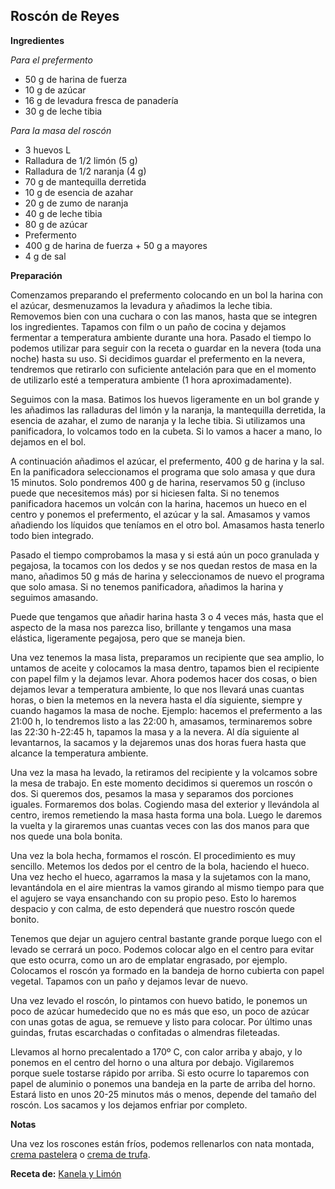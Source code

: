 ## Roscón de Reyes

**Ingredientes**

*Para el prefermento*

- 50 g de harina de fuerza
- 10 g de azúcar
- 16 g de levadura fresca de panadería
- 30 g de leche tibia

*Para la masa del roscón*

- 3 huevos L
- Ralladura de 1/2 limón (5 g)
- Ralladura de 1/2 naranja (4 g)
- 70 g de mantequilla derretida
- 10 g de esencia de azahar
- 20 g de zumo de naranja
- 40 g de leche tibia
- 80 g de azúcar
- Prefermento
- 400 g de harina de fuerza + 50 g a mayores
- 4 g de sal

**Preparación**

Comenzamos preparando el prefermento colocando en un bol la harina con el azúcar, desmenuzamos la levadura y añadimos la leche tibia. Removemos bien con una cuchara o con las manos, hasta que se integren los ingredientes. Tapamos con film o un paño de cocina y dejamos fermentar a temperatura ambiente durante una hora. Pasado el tiempo lo podemos utilizar para seguir con la receta o guardar en la nevera (toda una noche) hasta su uso. Si decidimos guardar el prefermento en la nevera, tendremos que retirarlo con suficiente antelación para que en el momento de utilizarlo esté a temperatura ambiente (1 hora aproximadamente).

Seguimos con la masa. Batimos los huevos ligeramente en un bol grande y les añadimos las ralladuras del limón y la naranja, la mantequilla derretida, la esencia de azahar, el zumo de naranja y la leche tibia. Si utilizamos una panificadora, lo volcamos todo en la cubeta. Si lo vamos a hacer a mano, lo dejamos en el bol.

A continuación añadimos el azúcar, el prefermento, 400 g de harina y la sal. En la panificadora seleccionamos el programa que solo amasa y que dura 15 minutos. Solo pondremos 400 g de harina, reservamos 50 g (incluso puede que necesitemos más) por si hiciesen falta. Si no tenemos panificadora hacemos un volcán con la harina, hacemos un hueco en el centro y ponemos el prefermento, el azúcar y la sal. Amasamos y vamos añadiendo los líquidos que teníamos en el otro bol. Amasamos hasta tenerlo todo bien integrado.

Pasado el tiempo comprobamos la masa y si está aún un poco granulada y pegajosa, la tocamos con los dedos y se nos quedan restos de masa en la mano, añadimos 50 g más de harina y seleccionamos de nuevo el programa que solo amasa. Si no tenemos panificadora, añadimos la harina y seguimos amasando.

Puede que tengamos que añadir harina hasta 3 o 4 veces más, hasta que el aspecto de la masa nos parezca liso, brillante y tengamos una masa elástica, ligeramente pegajosa, pero que se maneja bien.

Una vez tenemos la masa lista, preparamos un recipiente que sea amplio, lo untamos de aceite y colocamos la masa dentro, tapamos bien el recipiente con papel film y la dejamos levar. Ahora podemos hacer dos cosas, o bien dejamos levar a temperatura ambiente, lo que nos llevará unas cuantas horas, o bien la metemos en la nevera hasta el día siguiente, siempre y cuando hagamos la masa de noche. Ejemplo: hacemos el prefermento a las 21:00 h, lo tendremos listo a las 22:00 h, amasamos, terminaremos sobre las 22:30 h-22:45 h, tapamos la masa y a la nevera. Al día siguiente al levantarnos, la sacamos y la dejaremos unas dos horas fuera hasta que alcance la temperatura ambiente.

Una vez la masa ha levado, la retiramos del recipiente y la volcamos sobre la mesa de trabajo. En este momento decidimos si queremos un roscón o dos. Si queremos dos, pesamos la masa y separamos dos porciones iguales. Formaremos dos bolas. Cogiendo masa del exterior y llevándola al centro, iremos remetiendo la masa hasta forma una bola. Luego le daremos la vuelta y la giraremos unas cuantas veces con las dos manos para que nos quede una bola bonita.

Una vez la bola hecha, formamos el roscón. El procedimiento es muy sencillo. Metemos los dedos por el centro de la bola, haciendo el hueco. Una vez hecho el hueco, agarramos la masa y la sujetamos con la mano, levantándola en el aire mientras la vamos girando al mismo tiempo para que el agujero se vaya ensanchando con su propio peso. Esto lo haremos despacio y con calma, de esto dependerá que nuestro roscón quede bonito.

Tenemos que dejar un agujero central bastante grande porque luego con el levado se cerrará un poco. Podemos colocar algo en el centro para evitar que esto ocurra, como un aro de emplatar engrasado, por ejemplo. Colocamos el roscón ya formado en la bandeja de horno cubierta con papel vegetal. Tapamos con un paño y dejamos levar de nuevo.

Una vez levado el roscón, lo pintamos con huevo batido, le ponemos un poco de azúcar humedecido que no es más que eso, un poco de azúcar con unas gotas de agua, se remueve y listo para colocar. Por último unas guindas, frutas escarchadas o confitadas o almendras fileteadas.

Llevamos al horno precalentado a 170º C, con calor arriba y abajo, y lo ponemos en el centro del horno o una altura por debajo. Vigilaremos porque suele tostarse rápido por arriba. Si esto ocurre lo taparemos con papel de aluminio o ponemos una bandeja en la parte de arriba del horno. Estará listo en unos 20-25 minutos más o menos, depende del tamaño del roscón. Los sacamos y los dejamos enfriar por completo.

**Notas**

Una vez los roscones están fríos, podemos rellenarlos con nata montada, [crema pastelera](../auxiliares/crema-pastelera.md) o [crema de trufa](../auxiliares/crema-de-trufa.md).

**Receta de:** [Kanela y Limón](http://kanelaylimon.blogspot.com/2011/12/roscon-de-reyes.html)